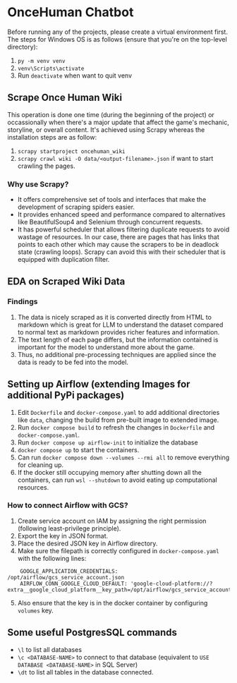 # OnceHuman Chatbot
Before running any of the projects, please create a virtual environment first. The steps for Windows OS is as follows (ensure that you're on the top-level directory):
1. `py -m venv venv`
2. `venv\Scripts\activate`
3. Run `deactivate` when want to quit venv

## Scrape Once Human Wiki
This operation is done one time (during the beginning of the project) or occassionally when there's a major update that affect the game's mechanic, storyline, or overall content. It's achieved using Scrapy whereas the installation steps are as follow:
1. `scrapy startproject oncehuman_wiki`
2. `scrapy crawl wiki -O data/<output-filename>.json` if want to start crawling the pages.

### Why use Scrapy?
- It offers comprehensive set of tools and interfaces that make the development of scraping spiders easier. 
- It provides enhanced speed and performance compared to alternatives like BeautifulSoup4 and Selenium through concurrent requests. 
- It has powerful scheduler that allows filtering duplicate requests to avoid wastage of resources. In our case, there are pages that has links that points to each other which may cause the scrapers to be in deadlock state (crawling loops). Scrapy can avoid this with their scheduler that is equipped with duplication filter.

## EDA on Scraped Wiki Data
### Findings
1. The data is nicely scraped as it is converted directly from HTML to markdown which is great for LLM to understand the dataset compared to normal text as markdown provides richer features and information.
2. The text length of each page differs, but the information contained is important for the model to understand more about the game. 
3. Thus, no additional pre-processing techniques are applied since the data is ready to be fed into the model. 

## Setting up Airflow (extending Images for additional PyPi packages)
1. Edit `Dockerfile` and `docker-compose.yaml` to add additional directories like `data`, changing the build from pre-built image to extended image.
2. Run `docker compose build` to refresh the changes in `Dockerfile` and `docker-compose.yaml`.
3. Run `docker compose up airflow-init` to initialize the database
4. `docker compose up` to start the containers.
5. Can run `docker compose down --volumes --rmi all` to remove everything for cleaning up.
6. If the docker still occupying memory after shutting down all the containers, can run `wsl --shutdown` to avoid eating up computational resources.

### How to connect Airflow with GCS?
1. Create service account on IAM by assigning the right permission (following least-privilege principle).
2. Export the key in JSON format.
3. Place the desired JSON key in Airflow directory.
4. Make sure the filepath is correctly configured in `docker-compose.yaml` with the following lines:
```
    GOOGLE_APPLICATION_CREDENTIALS: /opt/airflow/gcs_service_account.json
    AIRFLOW_CONN_GOOGLE_CLOUD_DEFAULT: 'google-cloud-platform://?extra__google_cloud_platform__key_path=/opt/airflow/gcs_service_account.json'
```
5. Also ensure that the key is in the docker container by configuring `volumes` key.

## Some useful PostgresSQL commands
- `\l` to list all databases
- `\c <DATABASE-NAME>` to connect to that database (equivalent to `USE DATABASE <DATABASE-NAME>` in SQL Server)
- `\dt` to list all tables in the database connected.